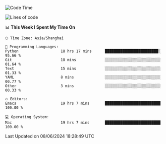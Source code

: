 <!--START_SECTION:waka-->
![Code Time](http://img.shields.io/badge/Code%20Time-1%2C999%20hrs%2034%20mins-blue)

![Lines of code](https://img.shields.io/badge/From%20Hello%20World%20I%27ve%20Written-308.1%20thousand%20lines%20of%20code-blue)

📊 **This Week I Spent My Time On** 

```text
🕑︎ Time Zone: Asia/Shanghai

💬 Programming Languages: 
Python                   18 hrs 17 mins      ████████████████████████░   95.66 % 
Git                      18 mins             ░░░░░░░░░░░░░░░░░░░░░░░░░   01.64 % 
Text                     15 mins             ░░░░░░░░░░░░░░░░░░░░░░░░░   01.33 % 
YAML                     8 mins              ░░░░░░░░░░░░░░░░░░░░░░░░░   00.77 % 
Other                    3 mins              ░░░░░░░░░░░░░░░░░░░░░░░░░   00.33 % 

🔥 Editors: 
Emacs                    19 hrs 7 mins       █████████████████████████   100.00 % 

💻 Operating System: 
Mac                      19 hrs 7 mins       █████████████████████████   100.00 % 
```


 Last Updated on 08/06/2024 18:28:49 UTC
<!--END_SECTION:waka-->
